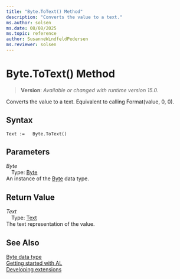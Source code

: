 ```yaml
---
title: "Byte.ToText() Method"
description: "Converts the value to a text."
ms.author: solsen
ms.date: 08/08/2025
ms.topic: reference
author: SusanneWindfeldPedersen
ms.reviewer: solsen
---
```

[//]: # (START>DO_NOT_EDIT)
[//]: # (IMPORTANT:Do not edit any of the content between here and the END>DO_NOT_EDIT.)
[//]: # (Any modifications should be made in the .xml files in the ModernDev repo.)
# Byte.ToText() Method
> **Version**: _Available or changed with runtime version 15.0._

Converts the value to a text. Equivalent to calling Format(value, 0, 0).


## Syntax
```AL
Text :=   Byte.ToText()
```
## Parameters
*Byte*  
&emsp;Type: [Byte](byte-data-type.md)  
An instance of the [Byte](byte-data-type.md) data type.  

## Return Value
*Text*  
&emsp;Type: [Text](../text/text-data-type.md)  
The text representation of the value.


[//]: # (IMPORTANT: END>DO_NOT_EDIT)
## See Also
[Byte data type](byte-data-type.md)  
[Getting started with AL](../../devenv-get-started.md)  
[Developing extensions](../../devenv-dev-overview.md)